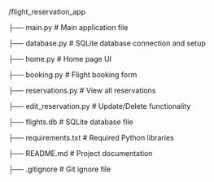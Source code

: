/flight_reservation_app

├── main.py # Main application file

├── database.py # SQLite database connection and setup

├── home.py # Home page UI

├── booking.py # Flight booking form

├── reservations.py # View all reservations

├── edit_reservation.py # Update/Delete functionality

├── flights.db # SQLite database file

├── requirements.txt # Required Python libraries

├── README.md # Project documentation

├── .gitignore # Git ignore file
